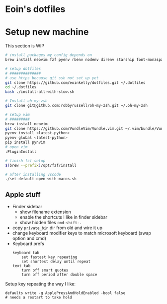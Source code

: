 # Eoin's dotfiles


# Setup new machine

This section is WIP

```bash
# install packages my config depends on
brew install neovim fzf pyenv rbenv nodenv direnv starship font-monaspace-nerd-font font-sauce-code-pro-nerd-font diff-so-fancy git stow vim

# setup dotfiles
# ##############
# use https because git ssh not set up yet
git clone https://github.com/eoinkelly/dotfiles.git ~/.dotfiles
cd ~/.dotfiles
bash ./install-all-with-stow.sh

# Install oh-my-zsh
git clone git@github.com:robbyrussell/oh-my-zsh.git ~/.oh-my-zsh

# setup vim
# #########
brew install neovim
git clone https://github.com/VundleVim/Vundle.vim.git ~/.vim/bundle/Vundle.vim
pyenv install <latest-python>
pyenv global <latest-python>
pip install pynvim
# open vim
:PluginInstall

# finish fzf setup
$(brew --prefix)/opt/fzf/install

# after installing vscode
./set-default-open-with-macos.sh
```

## Apple stuff


* Finder sidebar
    * show filename extension
    * enable the shortcuts I like in finder sidebar
    * show hidden files `cmd-shift-.`
* copy `private_bin` dir from old and wire it up
* change keyboard modifier keys to match microsoft keyboard (swap option and cmd)
* Keyboard prefs
    ```
    keyboard tab
        set fastest key repeating
        set shortest delay until repeat
    text tab
        turn off smart quotes
        turn off period after double space
    ```


Setup key repeating the way I like:

```
defaults write -g ApplePressAndHoldEnabled -bool false
# needs a restart to take hold
```
